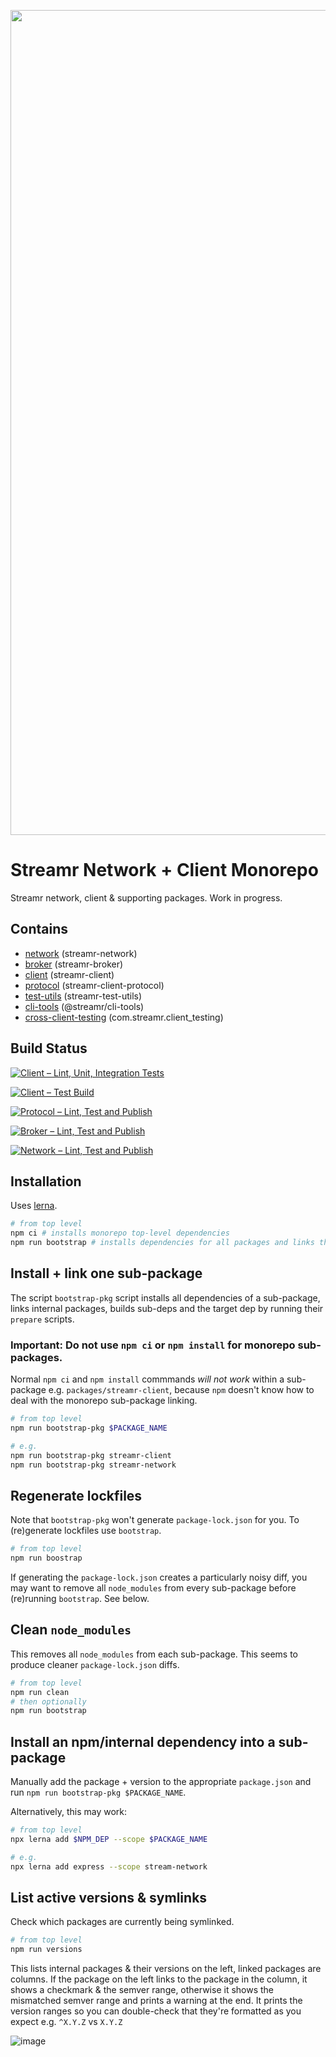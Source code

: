 <p align="center">
  <a href="https://streamr.network">
    <img alt="Streamr" src="https://raw.githubusercontent.com/streamr-dev/network-monorepo/main/packages/client/readme-header-img.png" width="1320" />
  </a>
</p>

# Streamr Network + Client Monorepo

Streamr network, client & supporting packages. Work in progress.

## Contains

* [network](packages/network/README.md) (streamr-network)
* [broker](packages/broker/README.md) (streamr-broker)
* [client](packages/client/README.md) (streamr-client)
* [protocol](packages/protocol/README.md) (streamr-client-protocol)
* [test-utils](packages/test-utils/README.md) (streamr-test-utils)
* [cli-tools](packages/cli-tools/README.md) (@streamr/cli-tools)
* [cross-client-testing](packages/cross-client-testing/README.md) (com.streamr.client_testing)

## Build Status

[![Client – Lint, Unit, Integration Tests](https://github.com/streamr-dev/monorepo/actions/workflows/client-code.yml/badge.svg)](https://github.com/streamr-dev/monorepo/actions/workflows/client-code.yml)

[![Client – Test Build](https://github.com/streamr-dev/monorepo/actions/workflows/client-build.yml/badge.svg)](https://github.com/streamr-dev/monorepo/actions/workflows/client-build.yml)

[![Protocol – Lint, Test and Publish](https://github.com/streamr-dev/monorepo/actions/workflows/protocol.yml/badge.svg)](https://github.com/streamr-dev/monorepo/actions/workflows/protocol.yml)

[![Broker – Lint, Test and Publish](https://github.com/streamr-dev/monorepo/actions/workflows/broker.yml/badge.svg)](https://github.com/streamr-dev/monorepo/actions/workflows/broker.yml)

[![Network – Lint, Test and Publish](https://github.com/streamr-dev/monorepo/actions/workflows/network.yml/badge.svg)](https://github.com/streamr-dev/monorepo/actions/workflows/network.yml)

## Installation

Uses [lerna](https://github.com/lerna/lerna#readmes).

```bash
# from top level
npm ci # installs monorepo top-level dependencies
npm run bootstrap # installs dependencies for all packages and links them together
```

##  Install + link one sub-package

The script `bootstrap-pkg` script installs all dependencies of a sub-package, links internal packages, builds sub-deps and the target dep by running their `prepare` scripts. 

### Important: Do not use `npm ci` or `npm install` for monorepo sub-packages. 

Normal `npm ci` and `npm install` commmands *will not work* within a sub-package e.g. `packages/streamr-client`, because `npm` doesn't know how to deal with the monorepo sub-package linking.

```bash
# from top level
npm run bootstrap-pkg $PACKAGE_NAME

# e.g.  
npm run bootstrap-pkg streamr-client 
npm run bootstrap-pkg streamr-network
```

## Regenerate lockfiles

Note that `bootstrap-pkg` won't generate `package-lock.json` for you. To (re)generate lockfiles use `bootstrap`.

```bash
# from top level
npm run boostrap 
```

If generating the `package-lock.json` creates a particularly noisy diff, you may want to remove all `node_modules` from every sub-package before (re)running `bootstrap`. See below.

## Clean `node_modules`

This removes all `node_modules` from each sub-package. This seems to produce cleaner `package-lock.json` diffs.

```bash
# from top level
npm run clean
# then optionally
npm run bootstrap
```

## Install an npm/internal dependency into a sub-package

Manually add the package + version to the appropriate `package.json` and run `npm run bootstrap-pkg $PACKAGE_NAME`. 

Alternatively, this may work:

```bash
# from top level
npx lerna add $NPM_DEP --scope $PACKAGE_NAME

# e.g.
npx lerna add express --scope stream-network
```

## List active versions & symlinks

Check which packages are currently being symlinked.

```bash
# from top level
npm run versions
```

This lists internal packages & their versions on the left, linked packages are columns.
If the package on the left links to the package in the column, it shows a checkmark & the semver range, otherwise it shows the mismatched semver range and prints a warning at the end.
It prints the version ranges so you can double-check that they're formatted as you expect e.g. `^X.Y.Z` vs `X.Y.Z`

![image](https://user-images.githubusercontent.com/43438/135347920-97d6e0e7-b86c-40ff-bfc9-91f160ae975c.png)
